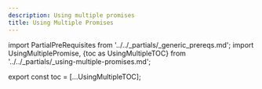 ```yaml
---
description: Using multiple promises
title: Using Multiple Promises
---
```

import PartialPreRequisites from '../../_partials/_generic_prereqs.md';
import UsingMultiplePromise, {toc as UsingMultipleTOC} from '../../_partials/_using-multiple-promises.md';

<PartialPreRequisites />

<UsingMultiplePromise />

<!--
    Workaround for ToC of imported content
    See https://github.com/facebook/docusaurus/issues/3915#issuecomment-896193142
-->
export const toc = [...UsingMultipleTOC];
